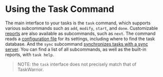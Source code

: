 # Using the Task Command

The main interface to your tasks is the `task` command, which supports various subcommands such as `add`, `modify`, `start`, and `done`.
Customizable [reports](./reports.md) are also available as subcommands, such as `next`.
The command reads a [configuration file](./config-file.md) for its settings, including where to find the task database.
And the `sync` subcommand [synchronizes tasks with a sync server](./task-sync.md).
You can find a list of all subcommands, as well as the built-in reports, with `task help`.

> NOTE: the `task` interface does not precisely match that of TaskWarrior.
